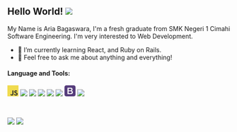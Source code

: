 ## Hello World! <img src="https://github.com/TheDudeThatCode/TheDudeThatCode/blob/master/Assets/Hi.gif" width="32px">

My Name is Aria Bagaswara, I'm a fresh graduate from SMK Negeri 1 Cimahi Software Engineering. I'm very interested to Web Development.

- 📖 I’m currently learning React, and Ruby on Rails.
- 💬 Feel free to ask me about anything and everything!

#### Language and Tools:

<code><img height="25" src="https://raw.githubusercontent.com/github/explore/80688e429a7d4ef2fca1e82350fe8e3517d3494d/topics/javascript/javascript.png"></code>
<code><img height="25" src="https://raw.githubusercontent.com/jmnote/z-icons/master/svg/php.svg"></code>
<code><img height="25" src="https://raw.githubusercontent.com/jmnote/z-icons/master/svg/ruby.svg"></code>
<code><img height="25" src="https://raw.githubusercontent.com/jmnote/z-icons/master/svg/github.svg"></code>
<code><img height="25" src="https://raw.githubusercontent.com/jmnote/z-icons/master/svg/git.svg"></code>
<code><img height="25" src="https://cdn.svgporn.com/logos/sass.svg"></code>
<code><img height="25" src="https://raw.githubusercontent.com/github/explore/80688e429a7d4ef2fca1e82350fe8e3517d3494d/topics/bootstrap/bootstrap.png"></code>
<code><img height="25" src="https://cdn.svgporn.com/logos/visual-studio-code.svg"></code>

<br>
<p>
<img src="https://github-readme-stats.vercel.app/api?username=ariabagaswara23&show_icons=true" height=180 />
<img src="https://github-readme-stats.vercel.app/api/top-langs/?username=ariabagaswara23&layout=compact" height=180 />
</p>
